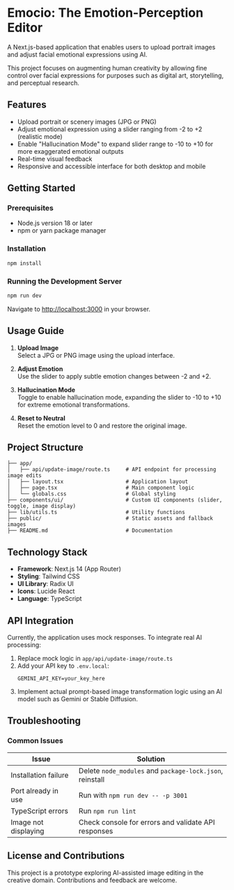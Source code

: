 # Emocio: The Emotion-Perception Editor

A Next.js-based application that enables users to upload portrait images and adjust facial emotional expressions using AI.

This project focuses on augmenting human creativity by allowing fine control over facial expressions for purposes such as digital art, storytelling, and perceptual research.

## Features

- Upload portrait or scenery images (JPG or PNG)
- Adjust emotional expression using a slider ranging from -2 to +2 (realistic mode)
- Enable "Hallucination Mode" to expand slider range to -10 to +10 for more exaggerated emotional outputs
- Real-time visual feedback
- Responsive and accessible interface for both desktop and mobile

## Getting Started

### Prerequisites

- Node.js version 18 or later
- npm or yarn package manager

### Installation

```bash
npm install
```

### Running the Development Server

```bash
npm run dev
```

Navigate to [http://localhost:3000](http://localhost:3000) in your browser.

## Usage Guide

1. **Upload Image**  
   Select a JPG or PNG image using the upload interface.

2. **Adjust Emotion**  
   Use the slider to apply subtle emotion changes between -2 and +2.

3. **Hallucination Mode**  
   Toggle to enable hallucination mode, expanding the slider to -10 to +10 for extreme emotional transformations.

4. **Reset to Neutral**  
   Reset the emotion level to 0 and restore the original image.

## Project Structure

```
├── app/
│   ├── api/update-image/route.ts     # API endpoint for processing image edits
│   ├── layout.tsx                    # Application layout
│   ├── page.tsx                      # Main component logic
│   └── globals.css                   # Global styling
├── components/ui/                    # Custom UI components (slider, toggle, image display)
├── lib/utils.ts                      # Utility functions
├── public/                           # Static assets and fallback images
├── README.md                         # Documentation
```

## Technology Stack

- **Framework**: Next.js 14 (App Router)
- **Styling**: Tailwind CSS
- **UI Library**: Radix UI
- **Icons**: Lucide React
- **Language**: TypeScript

## API Integration

Currently, the application uses mock responses. To integrate real AI processing:

1. Replace mock logic in `app/api/update-image/route.ts`
2. Add your API key to `.env.local`:
   ```
   GEMINI_API_KEY=your_key_here
   ```
3. Implement actual prompt-based image transformation logic using an AI model such as Gemini or Stable Diffusion.

## Troubleshooting

### Common Issues

| Issue                      | Solution                                                  |
|---------------------------|-----------------------------------------------------------|
| Installation failure      | Delete `node_modules` and `package-lock.json`, reinstall |
| Port already in use       | Run with `npm run dev -- -p 3001`                         |
| TypeScript errors         | Run `npm run lint`                                        |
| Image not displaying      | Check console for errors and validate API responses       |

## License and Contributions

This project is a prototype exploring AI-assisted image editing in the creative domain. Contributions and feedback are welcome.
